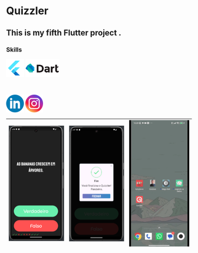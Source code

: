 # Quizzler

##  This is my fifth Flutter project .

###  Skills

<p align="left">
   <img src="https://github.com/GenilsonDC/Skills_icons_48x48/blob/main/icons/flutter.png?raw=true"  alt="flutter" />  <img src="https://github.com/GenilsonDC/Skills_icons_48x48/blob/main/icons/dart.png?raw=true"  alt="dart language" />
</p>
​     

[![linkedin](Documentation/linkedin.png)](https://www.linkedin.com/in/genilson-do-carmo-8a42b89a/) [![instagram](Documentation/instagram.png)](https://www.instagram.com/genilson_carmo/)



| <img src="Documentation/img1.png" alt="tela"  /> | <img src="Documentation/img2.png" alt="tela"  /> | <img src="Documentation/gif1.gif" alt="tela"  /> |
| :----------------------------------------------: | :----------------------------------------------: | ------------------------------------------------ |

